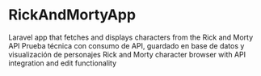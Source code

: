 # RickAndMortyApp
Laravel app that fetches and displays characters from the Rick and Morty API  Prueba técnica con consumo de API, guardado en base de datos y visualización de personajes  Rick and Morty character browser with API integration and edit functionality
